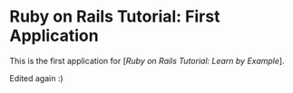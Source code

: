 # Ruby on Rails Tutorial: First Application

This is the first application for [*Ruby on Rails Tutorial: Learn by Example*].

Edited again :)
